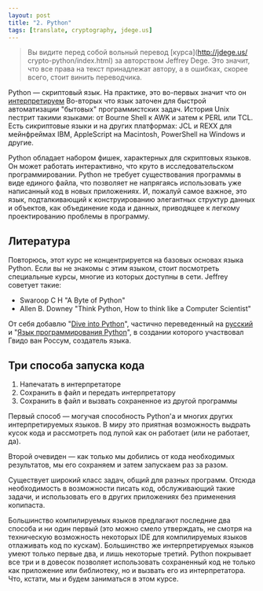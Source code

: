 ```yaml
---
layout: post
title: "2. Python"
tags: [translate, cryptography, jdege.us]
---
```

> Вы видите перед собой вольный перевод [курса](http://jdege.us/
> crypto-python/index.html) за авторством Jeffrey Dege.
> Это значит, что все права на текст принадлежат автору, а в ошибках,
> скорее всего, стоит винить переводчика.

Python — скриптовый язык. На практике, это во-первых значит что он [интерпретируем](
http://ru.wikipedia.org/wiki/Интерпретируемый_язык_программирования)
Во-вторых что язык заточен для быстрой автоматизации "бытовых" программистских задач. 
История Unix пестрит такими языками: от Bourne Shell к AWK и затем к PERL или TCL. 
Есть сикриптовые языки и на других платформах: JCL и REXX для мейнфреймах IBM, 
AppleScript на Macintosh, PowerShell на Windows и другие.

Python обладает набором фишек, характерных для скриптовых языков. Он может 
работать интерактивно, что круто в исследовательском программировании. 
Python не требует существования программы в виде единого файла, что позволяет 
не напрягаясь использовать уже написанный код в новых приложениях. 
И, пожалуй самое важное, это язык, подталкивающий к конструированию 
элегантных структур данных и объектов, как объединение кода и данных, 
приводящее к легкому проектированию проблемы в программу. 

Литература
----------

Повторюсь, этот курс не концентрируется на базовых основах языка Python. Если вы 
не знакомы с этим языком, стоит посмотреть специальные курсы, многие из которых 
доступны в сети. Jeffrey советует такие:

- Swaroop C H "A Byte of Python"
- Allen B. Downey "Think Python, How to think like a Computer Scientist" 

От себя добавлю "[Dive into Python](http://www.diveintopython.net/)", частично переведенный 
на [русский](http://diveinto.python.ru/toc.html) и "[Язык программирования Python](
http://www.python.ru/files/book-ods.pdf)", в создании которого участвовал Гвидо ван 
Россум, создатель языка.

Три способа запуска кода
------------------------

<ol>
<li>Напечатать в интерпретаторе</li>
<li>Сохранить в файл и передать интерпретатору</li>
<li>Сохранить в файл и вызвать сохраненное из другой программы</li>
</ol>

Первый способ — могучая способность Python'а и многих других интерпретируемых языков. 
В миру это приятная возможность выдрать кусок кода и рассмотреть под лупой как он 
работает (или не работает, да).

Второй очевиден — как только мы добились от кода необходимых результатов, мы его 
сохраняем и затем запускаем раз за разом.

Существует широкий класс задач, общий для разных программ. Отсюда необходимость в 
возможности писать код, обслуживающий такие задачи, и использовать его в других 
приложениях без применения копипаста.

Большинство компилируемых языков предлагают последние два способа и ни один первый 
(это можно смело утверждать, не смотря на техническую возможность некоторых IDE 
для компилируемых языков отлаживать код по кускам). 
Большинство же интерпретируемых языков умеют только первые два, и лишь некоторые третий.
Python покрывает все три и в довесок позволяет использовать сохраненный код не только 
как приложение или библиотеку, но и вызвать его из интерпретатора. Что, кстати, мы и 
будем заниматься в этом курсе.


